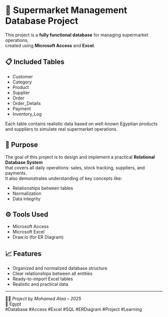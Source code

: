 # 🏪 Supermarket Management Database Project

This project is a **fully functional database** for managing supermarket operations,  
created using **Microsoft Access** and **Excel**.

## 📋 Included Tables
- Customer  
- Category  
- Product  
- Supplier  
- Order  
- Order_Details  
- Payment  
- Inventory_Log  

Each table contains realistic data based on well-known Egyptian products and suppliers to simulate real supermarket operations.

## 🧠 Purpose
The goal of this project is to design and implement a practical **Relational Database System**  
that covers all daily operations: sales, stock tracking, suppliers, and payments.  
It also demonstrates understanding of key concepts like:
- Relationships between tables  
- Normalization  
- Data integrity  

## ⚙️ Tools Used
- Microsoft Access  
- Microsoft Excel  
- Draw.io (for ER Diagram)

## 📈 Features
- Organized and normalized database structure  
- Clear relationships between all entities  
- Ready-to-import Excel tables  
- Realistic and practical data  

---

👨‍💻 *Project by Mohamed Alaa – 2025*  
📍 Egypt  
#Database #Access #Excel #SQL #ERDiagram #Project #Learning
